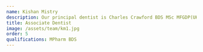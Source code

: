 ```yaml
---
name: Kishan Mistry
description: Our principal dentist is Charles Crawford BDS MSc MFGDP(UK) PGCertT&L. Charles is originally from Yorkshire but after studying at Manchester University he decided to stay here! As well as practicing at Calm Dental, Charles spends some time back at the University tutoring students and working on the TMD clinic for patients with jaw joint pain.
title: Associate Dentist
image: /assets/team/km1.jpg
order: 5
qualifications: MPharm BDS
---
```

